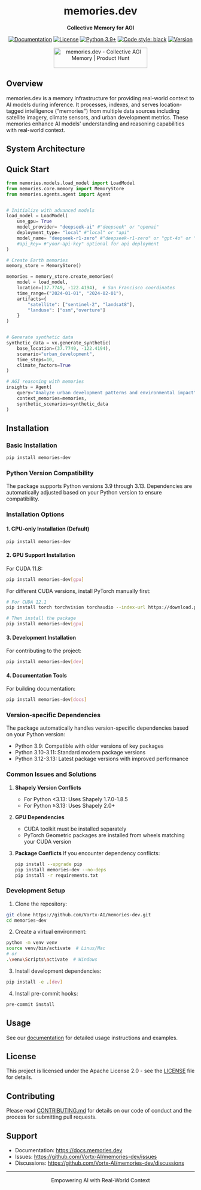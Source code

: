 <div align="center">

# memories.dev


**Collective Memory for AGI**

[![Documentation](https://img.shields.io/badge/docs-latest-brightgreen.svg)](https://docs.memories.dev)
[![License](https://img.shields.io/badge/license-Apache%202.0-blue.svg)](LICENSE)
[![Python 3.9+](https://img.shields.io/badge/python-3.9+-blue.svg)](https://www.python.org/downloads/)
[![Code style: black](https://img.shields.io/badge/code%20style-black-000000.svg)](https://github.com/psf/black)
[![Version](https://img.shields.io/badge/version-1.1.7-blue.svg)](https://github.com/Vortx-AI/memories-dev/releases/tag/v1.1.7)

<a href="https://www.producthunt.com/posts/memories-dev?embed=true&utm_source=badge-featured&utm_medium=badge&utm_souce=badge-memories&#0045;dev" target="_blank"><img src="https://api.producthunt.com/widgets/embed-image/v1/featured.svg?post_id=879661&theme=light&t=1739530783374" alt="memories&#0046;dev - Collective&#0032;AGI&#0032;Memory | Product Hunt" style="width: 250px; height: 54px;" width="250" height="54" /></a>

</div>

## Overview

memories.dev is a memory infrastructure for providing real-world context to AI models during inference. It processes, indexes, and serves location-tagged intelligence ("memories") from multiple data sources including satellite imagery, climate sensors, and urban development metrics. These memories enhance AI models' understanding and reasoning capabilities with real-world context.



## System Architecture

## Quick Start

```python
from memories.models.load_model import LoadModel
from memories.core.memory import MemoryStore
from memories.agents.agent import Agent


# Initialize with advanced models
load_model = LoadModel(
    use_gpu= True 
    model_provider= "deepseek-ai" #"deepseek" or "openai"
    deployment_type= "local" #"local" or "api"
    model_name= "deepseek-r1-zero" #"deepseek-r1-zero" or "gpt-4o" or "deepseek-coder-3.1b-base" or "gpt-4o-mini"
    #api_key= #"your-api-key" optional for api deployment
)

# Create Earth memories
memory_store = MemoryStore()

memories = memory_store.create_memories(
    model = load_model,
    location=(37.7749, -122.4194),  # San Francisco coordinates
    time_range=("2024-01-01", "2024-02-01"),
    artifacts={
        "satellite": ["sentinel-2", "landsat8"],
        "landuse": ["osm","overture"]
    }
)


# Generate synthetic data
synthetic_data = vx.generate_synthetic(
    base_location=(37.7749, -122.4194),
    scenario="urban_development",
    time_steps=10,
    climate_factors=True
)

# AGI reasoning with memories
insights = Agent(
    query="Analyze urban development patterns and environmental impact",
    context_memories=memories,
    synthetic_scenarios=synthetic_data
)
```

## Installation

### Basic Installation

```bash
pip install memories-dev
```

### Python Version Compatibility

The package supports Python versions 3.9 through 3.13. Dependencies are automatically adjusted based on your Python version to ensure compatibility.

### Installation Options

#### 1. CPU-only Installation (Default)
```bash
pip install memories-dev
```

#### 2. GPU Support Installation
For CUDA 11.8:
```bash
pip install memories-dev[gpu]
```

For different CUDA versions, install PyTorch manually first:
```bash
# For CUDA 12.1
pip install torch torchvision torchaudio --index-url https://download.pytorch.org/whl/cu121

# Then install the package
pip install memories-dev[gpu]
```

#### 3. Development Installation
For contributing to the project:
```bash
pip install memories-dev[dev]
```

#### 4. Documentation Tools
For building documentation:
```bash
pip install memories-dev[docs]
```

### Version-specific Dependencies

The package automatically handles version-specific dependencies based on your Python version:

- Python 3.9: Compatible with older versions of key packages
- Python 3.10-3.11: Standard modern package versions
- Python 3.12-3.13: Latest package versions with improved performance

### Common Issues and Solutions

1. **Shapely Version Conflicts**
   - For Python <3.13: Uses Shapely 1.7.0-1.8.5
   - For Python ≥3.13: Uses Shapely 2.0+

2. **GPU Dependencies**
   - CUDA toolkit must be installed separately
   - PyTorch Geometric packages are installed from wheels matching your CUDA version

3. **Package Conflicts**
   If you encounter dependency conflicts:
   ```bash
   pip install --upgrade pip
   pip install memories-dev --no-deps
   pip install -r requirements.txt
   ```

### Development Setup

1. Clone the repository:
```bash
git clone https://github.com/Vortx-AI/memories-dev.git
cd memories-dev
```

2. Create a virtual environment:
```bash
python -m venv venv
source venv/bin/activate  # Linux/Mac
# or
.\venv\Scripts\activate  # Windows
```

3. Install development dependencies:
```bash
pip install -e .[dev]
```

4. Install pre-commit hooks:
```bash
pre-commit install
```

## Usage

See our [documentation](https://docs.memories.dev) for detailed usage instructions and examples.

## License

This project is licensed under the Apache License 2.0 - see the [LICENSE](LICENSE) file for details.

## Contributing

Please read [CONTRIBUTING.md](CONTRIBUTING.md) for details on our code of conduct and the process for submitting pull requests.

## Support

- Documentation: https://docs.memories.dev
- Issues: https://github.com/Vortx-AI/memories-dev/issues
- Discussions: https://github.com/Vortx-AI/memories-dev/discussions

---

<div align="center">
<p>Empowering AI with Real-World Context</p>
</div>

